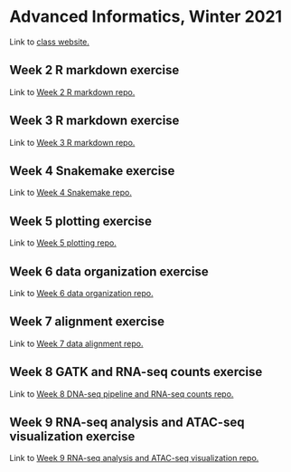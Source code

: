 # Advanced Informatics, Winter 2021

Link to [class website.](http://www.molpopgen.org/AdvancedInformatics2021/) 

## Week 2 R markdown exercise
Link to [Week 2 R markdown repo.](https://github.com/erebboah/AdvancedInformatics_RMarkdown)

## Week 3 R markdown exercise
Link to [Week 3 R markdown repo.](https://github.com/erebboah/AdvancedInformatics_RMarkdown_Week3)

## Week 4 Snakemake exercise
Link to [Week 4 Snakemake repo.](https://github.com/erebboah/AdvancedInformatics_Week4_Snakemake)

## Week 5 plotting exercise
Link to [Week 5 plotting repo.](https://github.com/erebboah/AdvancedInformatics_Week5_Plotting)

## Week 6 data organization exercise
Link to [Week 6 data organization repo.](https://github.com/erebboah/AdvancedInformatics_Week6-10_Pipelines)

## Week 7 alignment exercise
Link to [Week 7 data alignment repo.](https://github.com/erebboah/AdvancedInformatics_Week6-10_Pipelines)

## Week 8 GATK and RNA-seq counts exercise
Link to [Week 8 DNA-seq pipeline and RNA-seq counts repo.](https://github.com/erebboah/AdvancedInformatics_Week6-10_Pipelines)

## Week 9 RNA-seq analysis and ATAC-seq visualization exercise
Link to [Week 9 RNA-seq analysis and ATAC-seq visualization repo.](https://github.com/erebboah/AdvancedInformatics_Week6-10_Pipelines)
